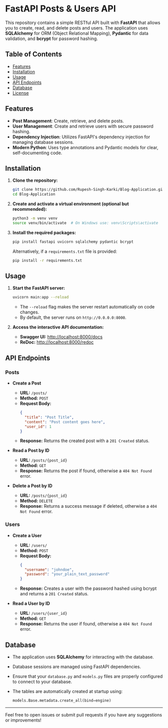 # FastAPI Posts & Users API

This repository contains a simple RESTful API built with **FastAPI** that allows you to create, read, and delete posts and users. The application uses **SQLAlchemy** for ORM (Object Relational Mapping), **Pydantic** for data validation, and **bcrypt** for password hashing.

## Table of Contents

- [Features](#features)
- [Installation](#installation)
- [Usage](#usage)
- [API Endpoints](#api-endpoints)
- [Database](#database)
- [License](#license)

## Features

- **Post Management**: Create, retrieve, and delete posts.
- **User Management**: Create and retrieve users with secure password hashing.
- **Dependency Injection**: Utilizes FastAPI's dependency injection for managing database sessions.
- **Modern Python**: Uses type annotations and Pydantic models for clear, self-documenting code.

## Installation

1. **Clone the repository:**

   ```bash
   git clone https://github.com/Rupesh-Singh-Karki/Blog-Application.git
   cd Blog-Application
   ```

2. **Create and activate a virtual environment (optional but recommended):**

   ```bash
   python3 -m venv venv
   source venv/bin/activate  # On Windows use: venv\Scripts\activate
   ```

3. **Install the required packages:**

   ```bash
   pip install fastapi uvicorn sqlalchemy pydantic bcrypt
   ```

   Alternatively, if a `requirements.txt` file is provided:

   ```bash
   pip install -r requirements.txt
   ```

## Usage

1. **Start the FastAPI server:**

   ```bash
   uvicorn main:app --reload
   ```

   - The `--reload` flag makes the server restart automatically on code changes.
   - By default, the server runs on `http://0.0.0.0:8000`.

2. **Access the interactive API documentation:**

   - **Swagger UI:** [http://localhost:8000/docs](http://localhost:8000/docs)
   - **ReDoc:** [http://localhost:8000/redoc](http://localhost:8000/redoc)

## API Endpoints

### Posts

- **Create a Post**
  - **URL:** `/posts/`
  - **Method:** `POST`
  - **Request Body:**
    ```json
    {
      "title": "Post Title",
      "content": "Post content goes here",
      "user_id": 1
    }
    ```
  - **Response:** Returns the created post with a `201 Created` status.

- **Read a Post by ID**
  - **URL:** `/posts/{post_id}`
  - **Method:** `GET`
  - **Response:** Returns the post if found, otherwise a `404 Not Found` error.

- **Delete a Post by ID**
  - **URL:** `/posts/{post_id}`
  - **Method:** `DELETE`
  - **Response:** Returns a success message if deleted, otherwise a `404 Not Found` error.

### Users

- **Create a User**
  - **URL:** `/users/`
  - **Method:** `POST`
  - **Request Body:**
    ```json
    {
      "username": "johndoe",
      "password": "your_plain_text_password"
    }
    ```
  - **Response:** Creates a user with the password hashed using bcrypt and returns a `201 Created` status.

- **Read a User by ID**
  - **URL:** `/users/{user_id}`
  - **Method:** `GET`
  - **Response:** Returns the user if found, otherwise a `404 Not Found` error.

## Database

- The application uses **SQLAlchemy** for interacting with the database.
- Database sessions are managed using FastAPI dependencies.
- Ensure that your `database.py` and `models.py` files are properly configured to connect to your database.
- The tables are automatically created at startup using:
  
  ```python
  models.Base.metadata.create_all(bind=engine)
  ```
---

Feel free to open issues or submit pull requests if you have any suggestions or improvements!

